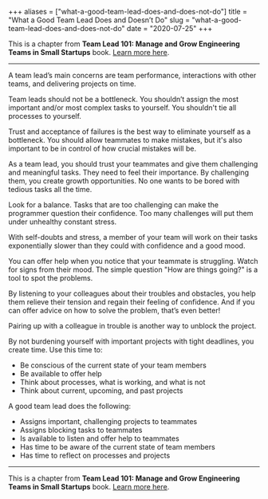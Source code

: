 +++
aliases = ["what-a-good-team-lead-does-and-does-not-do"] 
title = "What a Good Team Lead Does and Doesn’t Do"
slug = "what-a-good-team-lead-does-and-does-not-do"
date = "2020-07-25"
+++

This is a chapter from **Team Lead 101: Manage and Grow Engineering Teams in Small Startups** book. [Learn more here](https://dmitryshvetsov.com/team-lead-101-book).

* * *

A team lead’s main concerns are team performance, interactions with other teams, and delivering projects on time.

Team leads should not be a bottleneck. You shouldn’t assign the most important and/or most complex tasks to yourself. You shouldn't tie all processes to yourself.

Trust and acceptance of failures is the best way to eliminate yourself as a bottleneck. You should allow teammates to make mistakes, but it's also important to be in control of how crucial mistakes will be.

As a team lead, you should trust your teammates and give them challenging and meaningful tasks. They need to feel their importance. By challenging them, you create growth opportunities. No one wants to be bored with tedious tasks all the time.

Look for a balance. Tasks that are too challenging can make the programmer question their confidence. Too many challenges will put them under unhealthy constant stress.

With self-doubts and stress, a member of your team will work on their tasks exponentially slower than they could with confidence and a good mood.

You can offer help when you notice that your teammate is struggling. Watch for signs from their mood. The simple question "How are things going?" is a tool to spot the problems.

By listening to your colleagues about their troubles and obstacles, you help them relieve their tension and regain their feeling of confidence. And if you can offer advice on how to solve the problem, that’s even better!

Pairing up with a colleague in trouble is another way to unblock the project.

By not burdening yourself with important projects with tight deadlines, you create time. Use this time to:

- Be conscious of the current state of your team members
- Be available to offer help
- Think about processes, what is working, and what is not
- Think about current, upcoming, and past projects

A good team lead does the following:

- Assigns important, challenging projects to teammates
- Assigns blocking tasks to teammates
- Is available to listen and offer help to teammates
- Has time to be aware of the current state of team members
- Has time to reflect on processes and projects

* * *

<!-- [![Team Lead 101 book cover](images/2-1.png)](https://gumroad.com/l/team-lead-101) -->

This is a chapter from **Team Lead 101: Manage and Grow Engineering Teams in Small Startups** book. [Learn more here](https://dmitryshvetsov.com/team-lead-101-book).
